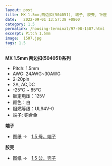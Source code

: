 ```yaml
---
layout: post
title: MX 1.5mm,两边扣(504051), 端子, 胶壳, 针座
date:   2022-09-01 13:57:38 +0800
category: 1.5
permalink: /housing-terminal/97-98-1507.html
excerpt: Pitch 1.5mm
image:  1507.jpg
tags: 1.5
---
```


__MX 1.5mm 两边扣(504051)系列__

* Pitch: 1.5mm
* AWG: 24AWG~30AWG
* 2-20pin
* 2A, AC,DC
* -25℃ ~ 85℃
* 额定电压：125V
* 颜色：白
* 阻燃等级：UL94V-0
* 端子: 铜合金

__端子__

* 图纸 →　[1.5 母，端子](/assets/2022/97-1507-T.pdf)

__胶壳__

* 图纸 →　[1.5 公，壳子](/assets/2022/98-1507-H.pdf)